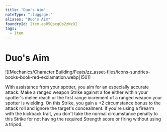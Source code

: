 ```yaml
---
title: "Duo's Aim"
noteType: ":luggage:"
aliases: "Duo's Aim"
foundryId: Item.aoR5QpcgOp2zWzDI
tags:
  - Item
---
```


# Duo's Aim
![[Mechanics/Character Building/Feats/zz_asset-files/icons-sundries-books-book-red-exclamation.webp|150]]

With assistance from your spotter, you aim for an especially accurate attack. Make a ranged weapon Strike against a foe either within your spotter's melee reach or the first range increment of a ranged weapon your spotter is wielding. On this Strike, you gain a +2 circumstance bonus to the attack roll and ignore the target's concealment. If you're using a firearm with the kickback trait, you don't take the normal circumstance penalty to this Strike for not having the required Strength score or firing without using a tripod.

